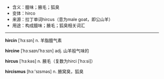 - <span class="definition">含义：膻味；腋毛；狐臭</span>
- <span class="definition">变体：hirco</span>
- <span class="definition">来源：拉丁单词hircus（意为male goat，即公山羊）</span>
- <span class="definition">用途：构成膻味；腋毛；狐臭相关词汇</span>

---

<span class="vocabulary">**hircin**</span> [ˈhɜːsɪn] n. 羊脂膻气素

<span class="vocabulary">**hircine**</span> [ˈhɜːsaɪn/ˈhɜːsɪn] adj. 山羊般气味的

<span class="vocabulary">**hircus**</span> [ˈhɜ:kəs] n. 腋毛（复数为hirci [ˈhɜ:si]）

<span class="vocabulary">**hircismus**</span> [hɜ:'sɪsmәs] n. 腋窝臭，狐臭
